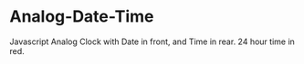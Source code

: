 # Analog-Date-Time
Javascript Analog Clock with Date in front, and Time in rear.  24 hour time in red.
